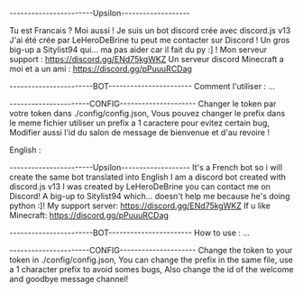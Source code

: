 -----------------------Upsilon-------------------

Tu est Francais ? Moi aussi !
Je suis un bot discord crée avec discord.js v13
J'ai été crée par LeHeroDeBrine tu peut me contacter sur Discord !
Un gros big-up a Sitylist94 qui... ma pas aider car il fait du py :] !
Mon serveur support : https://discord.gg/ENd75kgWKZ
Un serveur discord Minecraft a moi et a un ami : https://discord.gg/pPuuuRCDag

-----------------------BOT-----------------------
Comment l'utiliser : ...

----------------------CONFIG---------------------
Changer le token par votre token dans ./config/config.json,
Vous pouvez changer le prefix dans le meme fichier utiliser un prefix a 1 caractere pour evitez certain bug,
Modifier aussi l'id du salon de message de bienvenue et d'au revoire !


English :

-----------------------Upsilon-------------------
It's a French bot so i will create the same bot translated into English
I am a discord bot created with discord.js v13
I was created by LeHeroDeBrine you can contact me on Discord!
A big-up to Sitylist94 which... doesn't help me because he's doing python :]!
My support server: https://discord.gg/ENd75kgWKZ
If u like Minecraft: https://discord.gg/pPuuuRCDag

-----------------------BOT-----------------------
How to use : ...

----------------------CONFIG---------------------
Change the token to your token in ./config/config.json,
You can change the prefix in the same file, use a 1 character prefix to avoid somes bugs,
Also change the id of the welcome and goodbye message channel!
